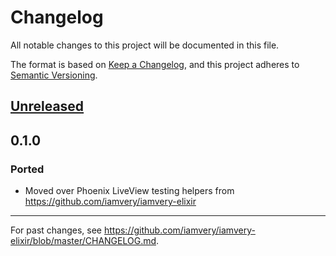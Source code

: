 # Changelog
All notable changes to this project will be documented in this file.

The format is based on [Keep a Changelog](https://keepachangelog.com/en/1.0.0/),
and this project adheres to [Semantic Versioning](https://semver.org/spec/v2.0.0.html).

## [Unreleased]

## 0.1.0

### Ported
- Moved over Phoenix LiveView testing helpers from https://github.com/iamvery/iamvery-elixir

---

For past changes, see https://github.com/iamvery/iamvery-elixir/blob/master/CHANGELOG.md.

[Unreleased]: https://github.com/iamvery/skipper/compare/v0.1.0...HEAD
[0.1.0]: https://github.com/iamvery/skipper/compare/dce3355...v0.1.0
